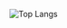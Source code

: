 ![Top Langs](https://github-readme-stats.vercel.app/api/top-langs/?username=koppepan&layout=compact)
